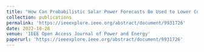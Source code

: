 ```yaml
---
title: "How Can Probabilistic Solar Power Forecasts Be Used to Lower Costs and Improve Reliability in Power Spot Markets? A Review and Application to Flexiramp Requirements"
collection: publications
permalink: 'https://ieeexplore.ieee.org/abstract/document/9931726'
date: 2022-10-28
venue: 'IEEE Open Access Journal of Power and Energy'
paperurl: 'https://ieeexplore.ieee.org/abstract/document/9931726'
---
```

